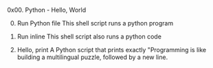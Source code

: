 0x00. Python - Hello, World

0. Run Python file
	This shell script runs a python program

1. Run inline
	This shell script also runs a python code

2. Hello, print
	A Python script that prints exactly "Programming is like building a multilingual puzzle, followed by a new line.
